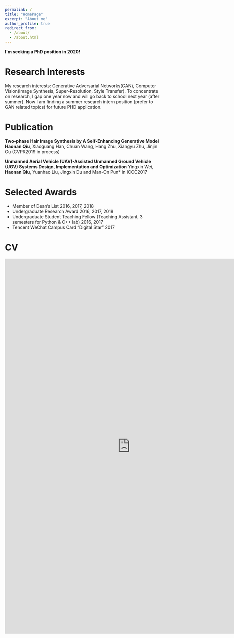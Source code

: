 ```yaml
---
permalink: /
title: "HomePage"
excerpt: "About me"
author_profile: true
redirect_from: 
  - /about/
  - /about.html
---
```


**I'm seeking a PhD position in 2020!**

# Research Interests
My research interests: Generative Adversarial Networks(GAN), Computer Vision(Image Synthesis, Super-Resolution, Style Transfer). To concentrate on research, I gap one year now and will go back to school next year (after summer). Now I am finding a summer research intern position (prefer to GAN related topics) for future PHD application.

# Publication
**Two-phase Hair Image Synthesis by A Self-Enhancing Generative Model**
**Haonan Qiu**, Xiaoguang Han, Chuan Wang, Hang Zhu, Xiangyu Zhu, Jinjin Gu (CVPR2019 in process)

**Unmanned Aerial Vehicle (UAV)-Assisted Unmanned Ground Vehicle (UGV) Systems Design, Implementation and Optimization**
Yingxin Wei, **Haonan Qiu**, Yuanhao Liu, Jingxin Du and Man-On Pun* in ICCC2017

# Selected Awards
* Member of Dean’s List  2016, 2017, 2018
* Undergraduate Research Award  2016, 2017, 2018
* Undergraduate Student Teaching Fellow (Teaching Assistant, 3 semesters for Python \& C++ lab)  2016, 2017
* Tencent WeChat Campus Card “Digital Star”  2017

# CV
<iframe src="https://docs.google.com/gview?url=http://arthur-qiu.github.io/files/cv_haonan.pdf&embedded=true" style="width:800px; height:1200px;" frameborder="0"></iframe>
